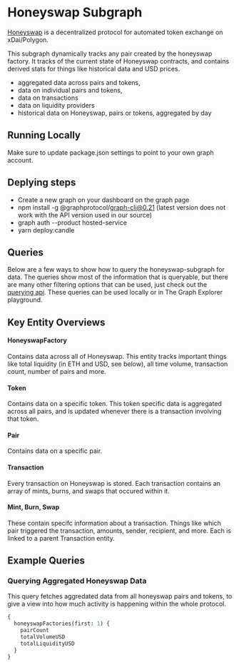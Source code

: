 # Honeyswap Subgraph

[Honeyswap](https://app.honeyswap.org) is a decentralized protocol for automated token exchange on xDai/Polygon.

This subgraph dynamically tracks any pair created by the honeyswap factory. It tracks of the current state of Honeyswap contracts, and contains derived stats for things like historical data and USD prices.

- aggregated data across pairs and tokens,
- data on individual pairs and tokens,
- data on transactions
- data on liquidity providers
- historical data on Honeyswap, pairs or tokens, aggregated by day

## Running Locally

Make sure to update package.json settings to point to your own graph account.


## Deplying steps
- Create a new graph on your dashboard on the graph page
- npm install -g @graphprotocol/graph-cli@0.21 (latest version does not work with the API version used in our source)
- graph auth --product hosted-service <accessTokenFromGraphDashboardPage>
- yarn deploy:candle

## Queries

Below are a few ways to show how to query the honeyswap-subgraph for data. The queries show most of the information that is queryable, but there are many other filtering options that can be used, just check out the [querying api](https://thegraph.com/docs/graphql-api). These queries can be used locally or in The Graph Explorer playground.

## Key Entity Overviews

#### HoneyswapFactory

Contains data across all of Honeyswap. This entity tracks important things like total liquidity (in ETH and USD, see below), all time volume, transaction count, number of pairs and more.

#### Token

Contains data on a specific token. This token specific data is aggregated across all pairs, and is updated whenever there is a transaction involving that token.

#### Pair

Contains data on a specific pair.

#### Transaction

Every transaction on Honeyswap is stored. Each transaction contains an array of mints, burns, and swaps that occured within it.

#### Mint, Burn, Swap

These contain specifc information about a transaction. Things like which pair triggered the transaction, amounts, sender, recipient, and more. Each is linked to a parent Transaction entity.

## Example Queries

### Querying Aggregated Honeyswap Data

This query fetches aggredated data from all honeyswap pairs and tokens, to give a view into how much activity is happening within the whole protocol.

```graphql
{
  honeyswapFactories(first: 1) {
    pairCount
    totalVolumeUSD
    totalLiquidityUSD
  }
}
```
